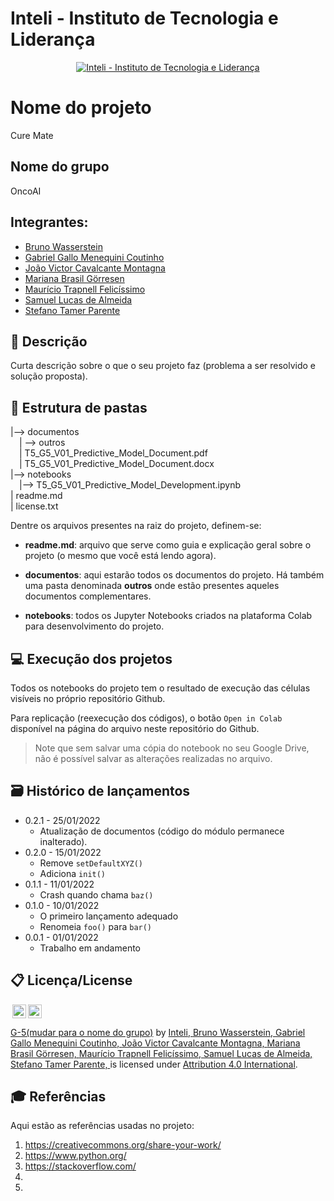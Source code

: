 # Inteli - Instituto de Tecnologia e Liderança 

<p align="center">
<a href= "https://www.inteli.edu.br/"><img src="https://www.inteli.edu.br/wp-content/uploads/2021/08/20172028/marca_1-2.png" alt="Inteli - Instituto de Tecnologia e Liderança" border="0"></a>
</p>

# Nome do projeto
Cure Mate
## Nome do grupo
OncoAI
## Integrantes: 
- <a href="https://www.linkedin.com/in/bruno-wasserstein">Bruno Wasserstein</a>
- <a href="https://www.linkedin.com/in/gabriel-gallo-m-coutinho-443809232/">Gabriel Gallo Menequini Coutinho</a>
- <a href="https://www.linkedin.com/in/joao-victor-montagna-4bb3a4247/">João Victor Cavalcante Montagna</a> 
- <a href="https://www.linkedin.com/in/mariana-g%C3%B6rresen-b03059210">Mariana Brasil Görresen</a> 
- <a href="https://www.linkedin.com/in/mauricio-felicissimo-475024240/">Maurício Trapnell Felicíssimo</a>
- <a href="https://www.linkedin.com/in/samuel-lucas-de-almeida-241a77210/">Samuel Lucas de Almeida</a> 
- <a href="https://www.linkedin.com/in/stefano-parente-652822244/">Stefano Tamer Parente</a>

## 📝 Descrição

Curta descrição sobre o que o seu projeto faz (problema a ser resolvido e solução proposta).

## 📁 Estrutura de pastas

|--> documentos<br>
  &emsp;| --> outros <br>
  &emsp;| T5_G5_V01_Predictive_Model_Document.pdf<br>
  &emsp;| T5_G5_V01_Predictive_Model_Document.docx<br>
|--> notebooks<br>
  &emsp;|--> T5_G5_V01_Predictive_Model_Development.ipynb<br>
| readme.md<br>
| license.txt

Dentre os arquivos presentes na raiz do projeto, definem-se:

- <b>readme.md</b>: arquivo que serve como guia e explicação geral sobre o projeto (o mesmo que você está lendo agora).

- <b>documentos</b>: aqui estarão todos os documentos do projeto. Há também uma pasta denominada <b>outros</b> onde estão presentes aqueles documentos complementares.

- <b>notebooks</b>: todos os Jupyter Notebooks criados na plataforma Colab para desenvolvimento do projeto.

## 💻 Execução dos projetos

Todos os notebooks do projeto tem o resultado de execução das células visíveis no próprio repositório Github.

Para replicação (reexecução dos códigos), o botão `Open in Colab` disponível na página do arquivo neste repositório do Github.
> Note que sem salvar uma cópia do notebook no seu Google Drive, não é possível salvar as alterações realizadas no arquivo.

## 🗃 Histórico de lançamentos

* 0.2.1 - 25/01/2022
    * Atualização de documentos (código do módulo permanece inalterado).
* 0.2.0 - 15/01/2022
    * Remove `setDefaultXYZ()`
    * Adiciona `init()`
* 0.1.1 - 11/01/2022
    * Crash quando chama `baz()`
* 0.1.0 - 10/01/2022
    * O primeiro lançamento adequado
    * Renomeia `foo()` para `bar()`
* 0.0.1 - 01/01/2022
    * Trabalho em andamento

## 📋 Licença/License

<img style="height:22px!important;margin-left:3px;vertical-align:text-bottom;" src="https://mirrors.creativecommons.org/presskit/icons/cc.svg?ref=chooser-v1"><img style="height:22px!important;margin-left:3px;vertical-align:text-bottom;" src="https://mirrors.creativecommons.org/presskit/icons/by.svg?ref=chooser-v1"><p xmlns:cc="http://creativecommons.org/ns#" xmlns:dct="http://purl.org/dc/terms/"><a property="dct:title" rel="cc:attributionURL" href="https://github.com/2023M3T5-Inteli/grupo5">G-5(mudar para o nome do grupo)</a> by <a rel="cc:attributionURL dct:creator" property="cc:attributionName" href="https://github.com/InteliProjects"> Inteli, </a> <a href="https://www.linkedin.com/in/bruno-wasserstein">Bruno Wasserstein, </a> <a href="https://www.linkedin.com/in/gabriel-gallo-m-coutinho-443809232/">Gabriel Gallo Menequini Coutinho, </a> <a href="https://www.linkedin.com/in/joao-victor-montagna-4bb3a4247/">João Victor Cavalcante Montagna, </a> <a href="https://www.linkedin.com/in/mariana-g%C3%B6rresen-b03059210">Mariana Brasil Görresen, </a>  <a href="https://www.linkedin.com/in/mauricio-felicissimo-475024240/">Maurício Trapnell Felicíssimo, </a> <a href="https://www.linkedin.com/in/samuel-lucas-de-almeida-241a77210/">Samuel Lucas de Almeida, </a>  <a href="https://www.linkedin.com/in/stefano-parente-652822244/">Stefano Tamer Parente, </a> is licensed under <a href="http://creativecommons.org/licenses/by/4.0/?ref=chooser-v1" target="_blank" rel="license noopener noreferrer" style="display:inline-block;">Attribution 4.0 International</a>.</p>

## 🎓 Referências

Aqui estão as referências usadas no projeto:

1. <https://creativecommons.org/share-your-work/>
2. <https://www.python.org/>
3. <https://stackoverflow.com/>
4. 
5. 
